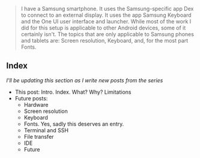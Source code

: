 > I have a Samsung smartphone. It uses the Samsung-specific app Dex to connect to an external display. It uses the app Samsung Keyboard and the One UI user interface and launcher. While most of the work I did for this setup is applicable to other Android devices, some of it certainly isn't. The topics that are only applicable to Samsung phones and tablets are: Screen resolution, Keyboard, and, for the most part Fonts.

## Index

*I'll be updating this section as I write new posts from the series*

* This post: Intro. Index. What? Why? Limitations
* Future posts:
    * Hardware
    * Screen resolution
    * Keyboard
    * Fonts. Yes, sadly this deserves an entry.
    * Terminal and SSH
    * File transfer
    * IDE
    * Future
